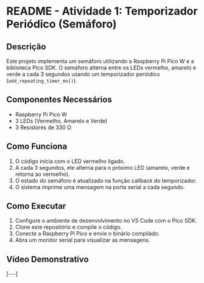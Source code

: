 # README - Atividade 1: Temporizador Periódico (Semáforo)

## Descrição
Este projeto implementa um semáforo utilizando a Raspberry Pi Pico W e a biblioteca Pico SDK. O semáforo alterna entre os LEDs vermelho, amarelo e verde a cada 3 segundos usando um temporizador periódico (`add_repeating_timer_ms()`).

## Componentes Necessários
- Raspberry Pi Pico W
- 3 LEDs (Vermelho, Amarelo e Verde)
- 3 Resistores de 330 Ω


## Como Funciona
1. O código inicia com o LED vermelho ligado.
2. A cada 3 segundos, ele alterna para o próximo LED (amarelo, verde e retorna ao vermelho).
3. O estado do semáforo é atualizado na função callback do temporizador.
4. O sistema imprime uma mensagem na porta serial a cada segundo.

## Como Executar
1. Configure o ambiente de desenvolvimento no VS Code com o Pico SDK.
2. Clone este repositório e compile o código.
3. Conecte a Raspberry Pi Pico e envie o binário compilado.
4. Abra um monitor serial para visualizar as mensagens.

## Vídeo Demonstrativo
[---]

